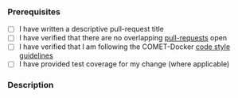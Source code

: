 ### Prerequisites

- [ ] I have written a descriptive pull-request title
- [ ] I have verified that there are no overlapping [pull-requests](https://github.com/STARIONGROUP/COMET-Docker/pulls) open
- [ ] I have verified that I am following the COMET-Docker [code style guidelines](https://raw.githubusercontent.com/STARIONGROUP/COMET-Docker/master/.github/CONTRIBUTING.md)
- [ ] I have provided test coverage for my change (where applicable)

### Description
<!-- A description of the changes proposed in the pull-request -->

<!-- Thanks for contributing to CDP4-COMET-Docker! -->

